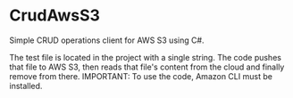 # CrudAwsS3
Simple CRUD operations client for AWS S3 using C#.

The test file is located in the project with a single string.
The code pushes that file to AWS S3, then reads that file's content from the cloud and finally remove from there.
IMPORTANT: To use the code, Amazon CLI must be installed.
